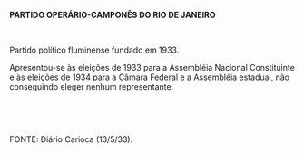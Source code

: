 **PARTIDO OPERÁRIO-CAMPONÊS DO RIO DE JANEIRO**

 

Partido político fluminense fundado em 1933.

Apresentou-se às eleições de 1933 para a Assembléia Nacional
Constituinte e às eleições de 1934 para a Câmara Federal e a Assembléia
estadual, não conseguindo eleger nenhum representante.

 

 

FONTE: Diário Carioca (13/5/33).

 
